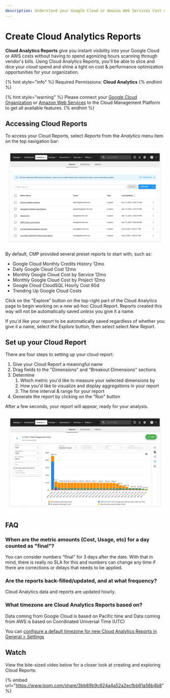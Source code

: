 ```yaml
---
description: Understand your Google Cloud or Amazon Web Services Cost or Usage data
---
```


# Create Cloud Analytics Reports

**Cloud Analytics Reports** give you instant visibility into your Google Cloud or AWS costs without having to spend agonizing hours scanning through vendor's bills. Using Cloud Analytics Reports, you'll be able to slice and dice your cloud spend and shine a light on cost & performance optimization opportunities for your organization.

{% hint style="info" %}
Required Permissions: **Cloud Analytics**
{% endhint %}

{% hint style="warning" %}
Please connect your [Google Cloud Organization](../../google-cloud/connect-google-cloud-service-account.md) or [Amazon Web Services](https://app.gitbook.com/@doitintl/s/cmp/amazon-web-services/add-your-amazon-web-services-iam-role) to the Cloud Management Platform to get all available features.
{% endhint %}

## Accessing Cloud Reports

To access your Cloud Reports, select _Reports_ from the _Analytics_ menu item on the top navigation bar:

![A screenshot of the _Reports_ screen](../../.gitbook/assets/analytics-reports.png)

By default, CMP provided several preset reports to start with, such as:

* Google Cloud Monthly Credits History 12mo
* Daily Google Cloud Cost 12mo
* Monthly Google Cloud Cost by Service 12mo
* Monthly Google Cloud Cost by Project 12mo
* Google Cloud CloudSQL Hourly Cost 60d
* Trending Up Google Cloud Costs

Click on the "Explore" button on the top-right part of the Cloud Analytics page to begin working on a new ad-hoc Cloud Report. Reports created this way will not be automatically saved _unless_ you give it a name.

If you'd like your report to be automatically saved regardless of whether you give it a name, select the _Explore_ button, then select select _New Report_.

## Set up your Cloud Report

There are four steps to setting up your cloud report:

1. Give your Cloud Report a meaningful name
2. Drag fields to the "Dimensions" and "Breakout Dimensions" sections
3. Determine
   1. Which metric you'd like to measure your selected dimensions by
   2. How you'd like to visualize and display aggregations in your report
   3. The time interval & range for your report
4. Generate the report by clicking on the "Run" button

After a few seconds, your report will appear, ready for your analysis.

![A screenshot showing and example report](<../../.gitbook/assets/example-report.png>)


## FAQ

### When are the metric amounts (Cost, Usage, etc) for a day counted as "final"?

You can consider numbers “final” for 3 days after the date. With that in mind, there is really no SLA for this and numbers can change any time if there are corrections or delays that needs to be applied.

### Are the reports back-filled/updated, and at what frequency?

Cloud Analytics data and reports are updated hourly.

### What timezone are Cloud Analytics Reports based on?

Data coming from Google Cloud is based on Pacific time and Data coming from AWS is based on Coordinated Universal Time (UTC)

You can [configure a default timezone for new Cloud Analytics Reports in General > Settings](../../general/general-settings.md#timezone)

## Watch

View the bite-sized video below for a closer look at creating and exploring Cloud Reports:

{% embed url="https://www.loom.com/share/3bb89b9c624a4a52a2ecfbb61a56b4b8" %}
